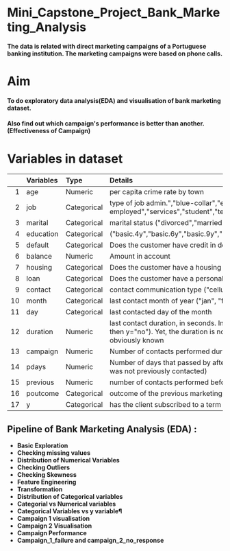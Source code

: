 # Mini_Capstone_Project_Bank_Marketing_Analysis

**The data is related with direct marketing campaigns of a Portuguese banking institution. The marketing campaigns were based on phone calls.**

# Aim
#### To do exploratory data analysis(EDA) and visualisation of bank marketing dataset.
#### Also find out which campaign's performance is better than another.(Effectiveness of Campaign) 

# Variables in dataset

| |  Variables  | Type    | Details   | 
|---:|:-------------|:-----------|:------|
| 1 | age  | Numeric       | per capita crime rate by town  | 
| 2 | job  | Categorical   | type of job admin.","blue-collar","entrepreneur","housemaid","management","retired","self-employed","services","student","technician","unemployed","unknown") | 
| 3 | marital  | Categorical    | marital status ("divorced","married","single","unknown"; note: "divorced" means divorced or widowed)   |
| 4 | education  | Categorical    | ("basic.4y","basic.6y","basic.9y","high.school","illiterate","professional.course","university.degree","unknown")   | 
| 5 | default  | Categorical   | Does the customer have credit in default? ( "no","yes","unknown")   | 
| 6 | balance  | Numeric    | Amount in account   | 
| 7 | housing  | Categorical    | Does the customer have a housing loan? ("no","yes","unknown")   | 
| 8 | loan  | Categorical    | Does the customer have a personal loan? "no","yes","unknown")   | 
| 9 | contact  | Categorical    | contact communication type ("cellular","telephone")   | 
| 10 | month  | Categorical    | last contact month of year ("jan", "feb", "mar", ..., "nov", "dec")   |      
| 11 | day  | Categorical    | last contacted day  of the month   | 
| 12 | duration  | Numeric    | last contact duration, in seconds. Important note:  this attribute highly affects the output target (e.g., if duration=0 then y="no"). Yet, the duration is not known before a call is performed. Also, after the end of the call ‘y’ is obviously known   |
| 13 | campaign  | Numeric    | Number of contacts performed during this campaign and for this client includes last contact  | 
| 14 | pdays  | Numeric    | Number of days that passed by after the client was last contacted from a previous campaign (999 means client was not previously contacted)   | 
| 15 | previous  | Numeric    | number of contacts performed before this campaign and for this client   | 
| 16 | poutcome  | Categorical    | outcome of the previous marketing campaign (categorical: "failure","nonexistent","success")   |
| 17 | y  | Categorical    | has the client subscribed to a term deposit? ("yes","no")  | 

## Pipeline of Bank Marketing Analysis (EDA) :
* **Basic Exploration**
* **Checking missing values**
* **Distribution of Numerical Variables**
* **Checking Outliers**
* **Checking Skewness**
* **Feature Engineering**
* **Transformation**
* **Distribution of Categorical variables**
* **Categorial vs Numerical variables**
* **Categorical Variables vs y variable¶**
* **Campaign 1 visualisation**
* **Campaign 2 Visualisation**
* **Campaign Performance**
* **Campaign_1_failure and campaign_2_no_response**
